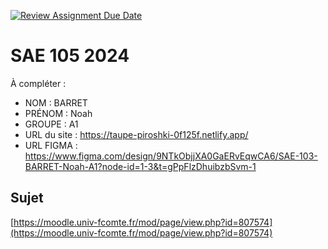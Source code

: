 [![Review Assignment Due Date](https://classroom.github.com/assets/deadline-readme-button-22041afd0340ce965d47ae6ef1cefeee28c7c493a6346c4f15d667ab976d596c.svg)](https://classroom.github.com/a/DNce7fkr)
# SAE 105 2024

À compléter :

- NOM : BARRET
- PRÉNOM : Noah
- GROUPE : A1
- URL du site : https://taupe-piroshki-0f125f.netlify.app/
- URL FIGMA : https://www.figma.com/design/9NTkObjjXA0GaERvEqwCA6/SAE-103-BARRET-Noah-A1?node-id=1-3&t=gPpFlzDhuibzbSvm-1

## Sujet

[https://moodle.univ-fcomte.fr/mod/page/view.php?id=807574](https://moodle.univ-fcomte.fr/mod/page/view.php?id=807574)
